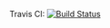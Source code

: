 Travis CI: [![Build Status](https://travis-ci.org/vebaspect/license-manager.svg?branch=master)](https://travis-ci.org/vebaspect/license-manager)